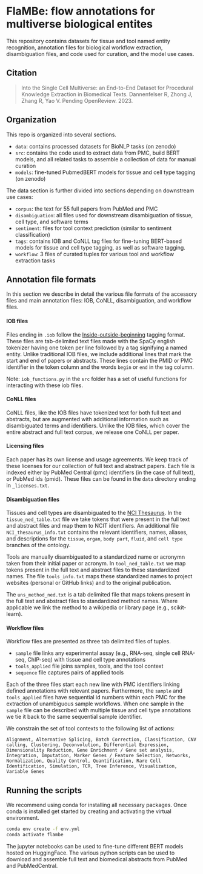 # FlaMBe: flow annotations for multiverse biological entites

This repository contains datasets for tissue and tool named entity recognition,
annotation files for biological workflow extraction, disambiguation files,
and code used for curation, and the model use cases.

## Citation

> Into the Single Cell Multiverse: an End-to-End Dataset for 
Procedural Knowledge Extraction in Biomedical Texts.
Dannenfelser R, Zhong J, Zhang R, Yao V. Pending OpenReview. 2023.

## Organization

This repo is organized into several sections.

- `data`: contains processed datasets for BioNLP tasks (on zenodo)
- `src`: contains the code used to extract data from PMC, build BERT models, and all related tasks to assemble a collection of data for manual curation
- `models`: fine-tuned PubmedBERT models for tissue and cell type tagging (on zenodo)

The data section is further divided into sections depending on downstream use cases:

- `corpus`: the text for 55 full papers from PubMed and PMC
- `disambiguation`: all files used for downstream disambiguation of tissue, cell type, and software terms
- `sentiment`: files for tool context prediction (similar to sentiment classification)
- `tags`: contains IOB and CoNLL tag files for fine-tuning BERT-based models for tissue
and cell type tagging, as well as software tagging.
- `workflow`: 3 files of curated tuples for various tool and workflow extraction tasks

## Annotation file formats

In this section we describe in detail the various file formats of the accessory files and
main annotation files: IOB, CoNLL, disambiguation, and workflow files.

#### IOB files

Files ending in `.iob` follow the 
[Inside-outside-beginning](https://en.wikipedia.org/wiki/Insideâ€“outsideâ€“beginning_(tagging)) 
tagging format. These files are tab-delimited text files made with the SpaCy english tokenizer
having one token per line followed by a tag signifying a named entity. Unlike traditional IOB files,
we include additional lines that mark the start and end of papers or abstracts. These lines contain
the PMID or PMC identifier in the token column and the words `begin` or `end` in the tag column.

Note: `iob_functions.py` in the `src` folder has a set of useful functions for interacting with these
iob files.

#### CoNLL files

CoNLL files, like the IOB files have tokenized text for both full text and abstracts, but are
augmented with additional information such as disambiguated terms and identifiers.
Unlike the IOB files, which cover the entire abstract and full text corpus, we release one
CoNLL per paper.

#### Licensing files

Each paper has its own license and usage agreements. We keep track of these licenses for our
collection of full text and abstract papers. Each file is indexed either by PubMed Central (pmc) 
identifiers (in the case of full text), or PubMed ids (pmid). These files can be found in
the `data` directory ending in `_licenses.txt`.

#### Disambiguation files

Tissues and cell types are disambiguated to the 
[NCI Thesaurus](https://www.ebi.ac.uk/ols/ontologies/ncit). In the 
`tissue_ned_table.txt` file we take tokens that were present in the full text 
and abstract files and map them to NCIT identifiers. An additional file
`NCI_thesaurus_info.txt` contains the relevant identifiers, names, aliases,
and descriptions for the `tissue`, `organ`, `body part`, `fluid`, and `cell type`
branches of the ontology.

Tools are manually disambiguated to a standardized name or acronymn taken
from their initial paper or acronym. In `tool_ned_table.txt` we map tokens
present in the full text and abstract files to these standardized names.
The file `tools_info.txt` maps these standardized names to project websites
(personal or GitHub links) and to the original publication.

The `uns_method_ned.txt` is a tab delimited file that maps tokens present
in the full text and abstract files to standardized method names.
Where applicable we link the method to a wikipedia or library page (e.g., scikit-learn).

#### Workflow files

Workflow files are presented as three tab delimited files of tuples.

- `sample` file links any experimental assay (e.g., RNA-seq, single cell RNA-seq, ChIP-seq) with tissue and cell type annotations
- `tools_applied` file joins samples, tools, and the tool context
- `sequence` file captures pairs of applied tools

Each of the three files start each new line with PMC identifiers linking defined annotations with relevant papers. Furthermore, the `sample` and `tools_applied` files have sequential id numbers within each PMC for the extraction of unambiguous sample workflows. When one sample in the `sample` file can be described with multiple tissue and cell type annotations we tie it back to the same sequential sample identifier.

We constrain the set of tool contexts to the following list of actions:

```
Alignment, Alternative Splicing, Batch Correction, Classification, CNV calling, Clustering, Deconvolution, Differential Expression, Dimensionality Reduction, Gene Enrichment / Gene set analysis, Integration, Imputation, Marker Genes / Feature Selection, Networks, Normalization, Quality Control, Quantification, Rare Cell Identification, Simulation, TCR, Tree Inference, Visualization, Variable Genes
```

## Running the scripts

We recommend using conda for installing all necessary packages. Once conda is installed 
get started by creating and activating the virtual environment.

 ```bash
 conda env create -f env.yml
 conda activate flambe
 ```

The jupyter notebooks can be used to fine-tune different BERT models hosted on HuggingFace.
The various python scripts can be used to download and assemble full text and biomedical abstracts
from PubMed and PubMedCentral.